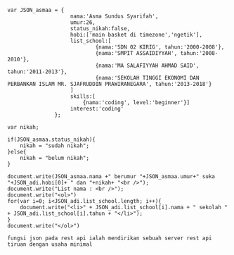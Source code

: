 
    var JSON_asmaa = {
                        nama:'Asma Sundus Syarifah',
                        umur:26,
                        status_nikah:false,
                        hobi:['main basket di timezone','ngetik'],
                        list_school:[
                                {nama:'SDN 02 KIRIG', tahun:'2000-2008'},
                                {nama:'SMPIT ASSAIDIYYAH', tahun:'2008-2010'},
                                {nama:'MA SALAFIYYAH AHMAD SAID', tahun:'2011-2013'},
                                {nama:'SEKOLAH TINGGI EKONOMI DAN PERBANKAN ISLAM MR. SJAFRUDDIN PRAWIRANEGARA', tahun:'2013-2018'}
                        ]
                        skills:[
                            {nama:'coding', level:'beginner'}]
                        interest:'coding'
                   };
                    
    var nikah;
     
    if(JSON_asmaa.status_nikah){
        nikah = "sudah nikah";
    }else{
        nikah = "belum nikah";
    }
     
    document.write(JSON_asmaa.nama +" berumur "+JSON_asmaa.umur+" suka "+JSON_adi.hobi[0]+ " dan "+nikah+ "<br />");
    document.write("List nama : <br />");
    document.write("<ol>")
    for(var i=0; i<JSON_adi.list_school.length; i++){
        document.write("<li>" + JSON_adi.list_school[i].nama + " sekolah " + JSON_adi.list_school[i].tahun + "</li>");
    }
    document.write("</ol>")
    
    fungsi json pada rest api ialah mendirikan sebuah server rest api tiruan dengan usaha minimal
